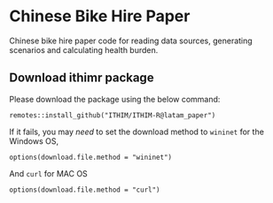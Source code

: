 # Chinese Bike Hire Paper

Chinese bike hire paper code for reading data sources, generating scenarios and calculating health burden.

## Download ithimr package

Please download the package using the below command:

`remotes::install_github("ITHIM/ITHIM-R@latam_paper")`

If it fails, you may *need* to set the download method to `wininet` for the Windows OS, 

`options(download.file.method = "wininet")`

And `curl` for MAC OS

`options(download.file.method = "curl")`
